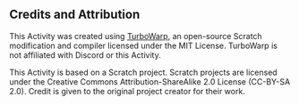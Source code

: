 ## Credits and Attribution

This Activity was created using [TurboWarp](https://turbowarp.org/), an open-source Scratch modification and compiler licensed under the MIT License. TurboWarp is not affiliated with Discord or this Activity.  

This Activity is based on a Scratch project. Scratch projects are licensed under the Creative Commons Attribution-ShareAlike 2.0 License (CC-BY-SA 2.0). Credit is given to the original project creator for their work.  
